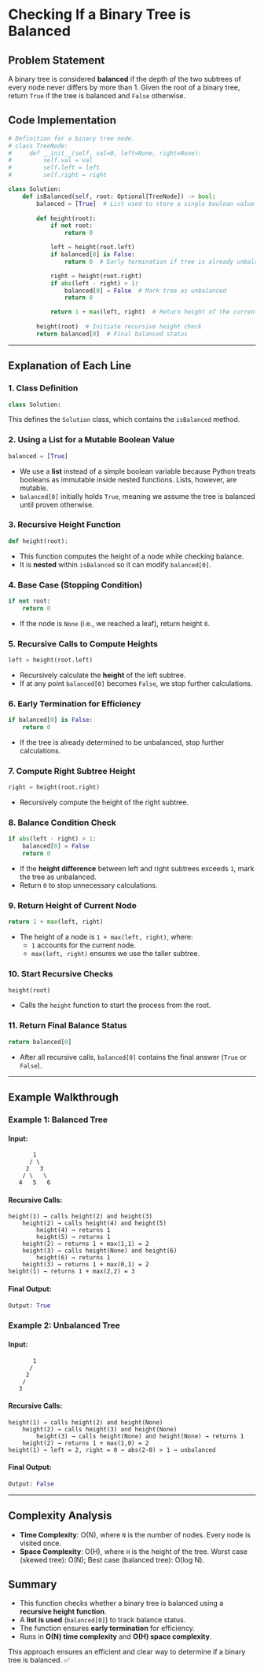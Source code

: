 # Checking If a Binary Tree is Balanced

## Problem Statement
A binary tree is considered **balanced** if the depth of the two subtrees of every node never differs by more than 1. Given the root of a binary tree, return `True` if the tree is balanced and `False` otherwise.

## Code Implementation
```python
# Definition for a binary tree node.
# class TreeNode:
#     def __init__(self, val=0, left=None, right=None):
#         self.val = val
#         self.left = left
#         self.right = right

class Solution:
    def isBalanced(self, root: Optional[TreeNode]) -> bool:
        balanced = [True]  # List used to store a single boolean value
        
        def height(root):
            if not root:
                return 0

            left = height(root.left)
            if balanced[0] is False:
                return 0  # Early termination if tree is already unbalanced

            right = height(root.right)
            if abs(left - right) > 1:
                balanced[0] = False  # Mark tree as unbalanced
                return 0

            return 1 + max(left, right)  # Return height of the current node
        
        height(root)  # Initiate recursive height check
        return balanced[0]  # Final balanced status
```

---

## Explanation of Each Line

### 1. **Class Definition**
```python
class Solution:
```
This defines the `Solution` class, which contains the `isBalanced` method.

### 2. **Using a List for a Mutable Boolean Value**
```python
balanced = [True]
```
- We use a **list** instead of a simple boolean variable because Python treats booleans as immutable inside nested functions. Lists, however, are mutable.
- `balanced[0]` initially holds `True`, meaning we assume the tree is balanced until proven otherwise.

### 3. **Recursive Height Function**
```python
def height(root):
```
- This function computes the height of a node while checking balance.
- It is **nested** within `isBalanced` so it can modify `balanced[0]`.

### 4. **Base Case (Stopping Condition)**
```python
if not root:
    return 0
```
- If the node is `None` (i.e., we reached a leaf), return height `0`.

### 5. **Recursive Calls to Compute Heights**
```python
left = height(root.left)
```
- Recursively calculate the **height** of the left subtree.
- If at any point `balanced[0]` becomes `False`, we stop further calculations.

### 6. **Early Termination for Efficiency**
```python
if balanced[0] is False:
    return 0
```
- If the tree is already determined to be unbalanced, stop further calculations.

### 7. **Compute Right Subtree Height**
```python
right = height(root.right)
```
- Recursively compute the height of the right subtree.

### 8. **Balance Condition Check**
```python
if abs(left - right) > 1:
    balanced[0] = False
    return 0
```
- If the **height difference** between left and right subtrees exceeds `1`, mark the tree as unbalanced.
- Return `0` to stop unnecessary calculations.

### 9. **Return Height of Current Node**
```python
return 1 + max(left, right)
```
- The height of a node is `1 + max(left, right)`, where:
  - `1` accounts for the current node.
  - `max(left, right)` ensures we use the taller subtree.

### 10. **Start Recursive Checks**
```python
height(root)
```
- Calls the `height` function to start the process from the root.

### 11. **Return Final Balance Status**
```python
return balanced[0]
```
- After all recursive calls, `balanced[0]` contains the final answer (`True` or `False`).

---

## Example Walkthrough

### Example 1: Balanced Tree
#### Input:
```
       1
      / \
     2   3
    / \   \
   4   5   6
```
#### Recursive Calls:
```
height(1) → calls height(2) and height(3)
    height(2) → calls height(4) and height(5)
        height(4) → returns 1
        height(5) → returns 1
    height(2) → returns 1 + max(1,1) = 2
    height(3) → calls height(None) and height(6)
        height(6) → returns 1
    height(3) → returns 1 + max(0,1) = 2
height(1) → returns 1 + max(2,2) = 3
```
#### Final Output:
```python
Output: True
```

### Example 2: Unbalanced Tree
#### Input:
```
       1
      /
     2
    /
   3
```
#### Recursive Calls:
```
height(1) → calls height(2) and height(None)
    height(2) → calls height(3) and height(None)
        height(3) → calls height(None) and height(None) → returns 1
    height(2) → returns 1 + max(1,0) = 2
height(1) → left = 2, right = 0 → abs(2-0) > 1 → unbalanced
```
#### Final Output:
```python
Output: False
```

---

## Complexity Analysis
- **Time Complexity**: O(N), where `N` is the number of nodes. Every node is visited once.
- **Space Complexity**: O(H), where `H` is the height of the tree. Worst case (skewed tree): O(N); Best case (balanced tree): O(log N).

## Summary
- This function checks whether a binary tree is balanced using a **recursive height function**.
- A **list is used** (`balanced[0]`) to track balance status.
- The function ensures **early termination** for efficiency.
- Runs in **O(N) time complexity** and **O(H) space complexity**.

This approach ensures an efficient and clear way to determine if a binary tree is balanced. ✅


